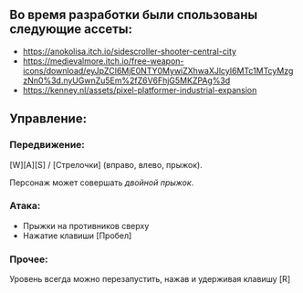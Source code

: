 ## Во время разработки были спользованы следующие ассеты:
- https://anokolisa.itch.io/sidescroller-shooter-central-city
- https://medievalmore.itch.io/free-weapon-icons/download/eyJpZCI6MjE0NTY0MywiZXhwaXJlcyI6MTc1MTcyMzgzNn0%3d.nyUGwnZu5Em%2fZ6V6FhjG5MKZPAg%3d
- https://kenney.nl/assets/pixel-platformer-industrial-expansion

## Управление:
### Передвижение:
[W][A][S] / [Стрелочки] (вправо, влево, прыжок).

Персонаж может совершать *двойной прыжок*.
### Атака:
- Прыжки на противников сверху
- Нажатие клавиши [Пробел]

### Прочее:
Уровень всегда можно перезапустить, нажав и удерживая клавишу [R]
